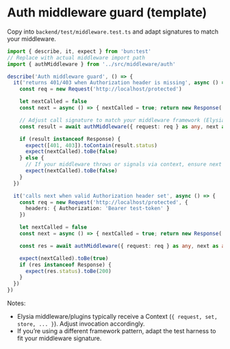 # Auth middleware guard (template)

Copy into `backend/test/middleware.test.ts` and adapt signatures to match your middleware.

```ts
import { describe, it, expect } from 'bun:test'
// Replace with actual middleware import path
import { authMiddleware } from '../src/middleware/auth'

describe('Auth middleware guard', () => {
  it('returns 401/403 when Authorization header is missing', async () => {
    const req = new Request('http://localhost/protected')

    let nextCalled = false
    const next = async () => { nextCalled = true; return new Response('ok') }

    // Adjust call signature to match your middleware framework (Elysia context vs express-style)
    const result = await authMiddleware({ request: req } as any, next as any)

    if (result instanceof Response) {
      expect([401, 403]).toContain(result.status)
      expect(nextCalled).toBe(false)
    } else {
      // If your middleware throws or signals via context, ensure next not called
      expect(nextCalled).toBe(false)
    }
  })

  it('calls next when valid Authorization header set', async () => {
    const req = new Request('http://localhost/protected', {
      headers: { Authorization: 'Bearer test-token' }
    })

    let nextCalled = false
    const next = async () => { nextCalled = true; return new Response('ok') }

    const res = await authMiddleware({ request: req } as any, next as any)

    expect(nextCalled).toBe(true)
    if (res instanceof Response) {
      expect(res.status).toBe(200)
    }
  })
})
```

Notes:
- Elysia middleware/plugins typically receive a Context (`{ request, set, store, ... }`). Adjust invocation accordingly.
- If you’re using a different framework pattern, adapt the test harness to fit your middleware signature.
